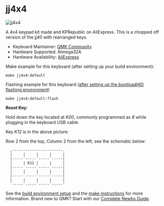 # jj4x4

![jj4x4](https://cdn.shopify.com/s/files/1/2711/4238/products/JJ4x4case-1_1024x1024.jpg?v=1532325339)

A 4x4 keypad kit made and KPRepublic on AliExpress. This is a chopped off version of the jj40 with rearranged keys.

* Keyboard Maintainer: [QMK Community](https://github.com/qmk)
* Hardware Supported: Atmega32A
* Hardware Availability: [AliExpress](https://www.aliexpress.com/item/jj4x4-jj4X4-16-keys-Custom-Mechanical-Keyboard-PCB-programmed-numpad-layouts-bface-firmware-with-rgb-bottom/32901955446.html)

Make example for this keyboard (after setting up your build environment):

    make jj4x4:default

Flashing example for this keyboard ([after setting up the bootloadHID flashing environment](https://docs.qmk.fm/#/flashing_bootloadhid))

    make jj4x4:default:flash

**Reset Key**:

Hold down the key located at *K00*, commonly programmed as *8* while plugging in the keyboard USB cable.

Key *K12* is in the above picture:

Row 2 from the top, Column 2 from the left, see the schematic below:

```
  ,-----------------------.
  |     |     |     |     |
  |-----`-----`-----`-----|
  |     | K12 |     |     |
  |-----`-----`-----`-----|
  |     |     |     |     |
  |-----`-----`-----`-----|
  |     |     |     |     |
  `-----`-----`-----`-----'
```

See the [build environment setup](https://docs.qmk.fm/#/getting_started_build_tools) and the [make instructions](https://docs.qmk.fm/#/getting_started_make_guide) for more information. Brand new to QMK? Start with our [Complete Newbs Guide](https://docs.qmk.fm/#/newbs).
